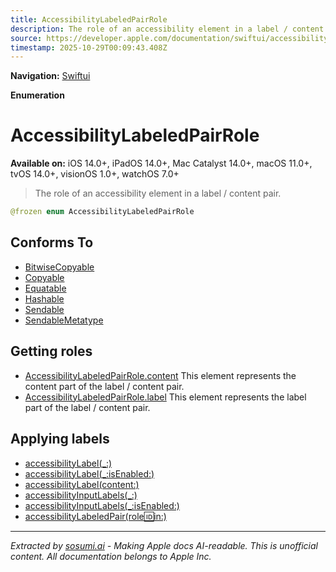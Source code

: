 ```yaml
---
title: AccessibilityLabeledPairRole
description: The role of an accessibility element in a label / content pair.
source: https://developer.apple.com/documentation/swiftui/accessibilitylabeledpairrole
timestamp: 2025-10-29T00:09:43.408Z
---
```


**Navigation:** [Swiftui](/documentation/swiftui)

**Enumeration**

# AccessibilityLabeledPairRole

**Available on:** iOS 14.0+, iPadOS 14.0+, Mac Catalyst 14.0+, macOS 11.0+, tvOS 14.0+, visionOS 1.0+, watchOS 7.0+

> The role of an accessibility element in a label / content pair.

```swift
@frozen enum AccessibilityLabeledPairRole
```

## Conforms To

- [BitwiseCopyable](/documentation/Swift/BitwiseCopyable)
- [Copyable](/documentation/Swift/Copyable)
- [Equatable](/documentation/Swift/Equatable)
- [Hashable](/documentation/Swift/Hashable)
- [Sendable](/documentation/Swift/Sendable)
- [SendableMetatype](/documentation/Swift/SendableMetatype)

## Getting roles

- [AccessibilityLabeledPairRole.content](/documentation/swiftui/accessibilitylabeledpairrole/content) This element represents the content part of the label / content pair.
- [AccessibilityLabeledPairRole.label](/documentation/swiftui/accessibilitylabeledpairrole/label) This element represents the label part of the label / content pair.

## Applying labels

- [accessibilityLabel(_:)](/documentation/swiftui/view/accessibilitylabel(_:))
- [accessibilityLabel(_:isEnabled:)](/documentation/swiftui/view/accessibilitylabel(_:isenabled:))
- [accessibilityLabel(content:)](/documentation/swiftui/view/accessibilitylabel(content:))
- [accessibilityInputLabels(_:)](/documentation/swiftui/view/accessibilityinputlabels(_:))
- [accessibilityInputLabels(_:isEnabled:)](/documentation/swiftui/view/accessibilityinputlabels(_:isenabled:))
- [accessibilityLabeledPair(role:id:in:)](/documentation/swiftui/view/accessibilitylabeledpair(role:id:in:))

---

*Extracted by [sosumi.ai](https://sosumi.ai) - Making Apple docs AI-readable.*
*This is unofficial content. All documentation belongs to Apple Inc.*
